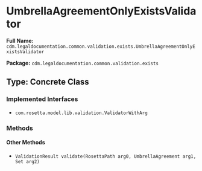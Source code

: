 # UmbrellaAgreementOnlyExistsValidator

**Full Name:** `cdm.legaldocumentation.common.validation.exists.UmbrellaAgreementOnlyExistsValidator`

**Package:** `cdm.legaldocumentation.common.validation.exists`

## Type: Concrete Class

### Implemented Interfaces

- `com.rosetta.model.lib.validation.ValidatorWithArg`

### Methods

#### Other Methods

- `ValidationResult validate(RosettaPath arg0, UmbrellaAgreement arg1, Set arg2)`


